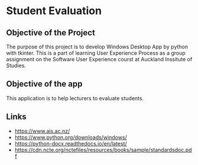 # Student Evaluation

## Objective of the Project

The purpose of this project is to develop Windows Desktop App by python with tkinter. This is a part of learning User Experience Process as a group assignment on the Software User Experience courst at Auckland Inssitute of Studies.

## Objective of the app

This application is to help lecturers to evaluate students.

## Links

- https://www.ais.ac.nz/
- https://www.python.org/downloads/windows/
- https://python-docx.readthedocs.io/en/latest/
- https://cdn.ncte.org/nctefiles/resources/books/sample/standardsdoc.pdf
